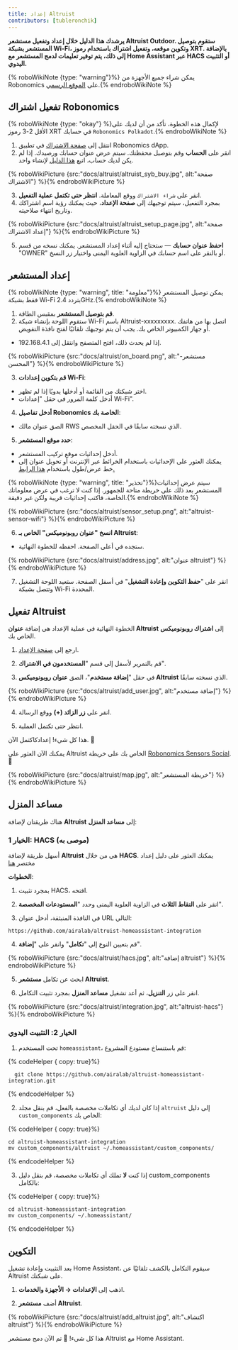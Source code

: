```yaml
---
title: إعداد Altruist
contributors: [tubleronchik]
---
```


**يرشدك هذا الدليل خلال إعداد وتفعيل مستشعر Altruist Outdoor. ستقوم بتوصيل المستشعر بشبكة Wi-Fi، وتكوين موقعه، وتفعيل اشتراك باستخدام رموز XRT. بالإضافة إلى ذلك، يتم توفير تعليمات لدمج المستشعر مع Home Assistant عبر HACS أو التثبيت اليدوي.**

{% roboWikiNote {type: "warning"}%} يمكن شراء جميع الأجهزة من Robonomics على [الموقع الرسمي](https://robonomics.network/devices/).{% endroboWikiNote %}

## تفعيل اشتراك Robonomics

{% roboWikiNote {type: "okay"} %}لإكمال هذه الخطوة، تأكد من أن لديك على الأقل 2-3 رموز XRT في حسابك `Robonomics Polkadot`.{% endroboWikiNote %}

1) انتقل إلى [صفحة الاشتراك](https://robonomics.app/#/rws-buy) في تطبيق Robonomics dApp.
2) انقر على **الحساب** وقم بتوصيل محفظتك. سيتم عرض عنوان حسابك ورصيدك.
إذا لم يكن لديك حساب، اتبع [هذا الدليل](https://wiki.robonomics.network/docs/create-account-in-dapp/) لإنشاء واحد.

{% roboWikiPicture {src:"docs/altruist/altruist_syb_buy.jpg", alt:"صفحة الاشتراك"} %}{% endroboWikiPicture %}

3) انقر على `شراء الاشتراك` ووقع المعاملة. **انتظر حتى تكتمل عملية التفعيل**.
4) بمجرد التفعيل، سيتم توجيهك إلى **صفحة الإعداد**، حيث يمكنك رؤية اسم اشتراكك وتاريخ انتهاء صلاحيته.

{% roboWikiPicture {src:"docs/altruist/altruist_setup_page.jpg", alt:"صفحة إعداد الاشتراك"} %}{% endroboWikiPicture %}

5) **احفظ عنوان حسابك** — ستحتاج إليه أثناء إعداد المستشعر. يمكنك نسخه من قسم "OWNER" أو بالنقر على اسم حسابك في الزاوية العلوية اليمنى واختيار زر النسخ.

## إعداد المستشعر

{% roboWikiNote {type: "warning", title: "معلومة"}%} يمكن توصيل المستشعر فقط بشبكة Wi-Fi بتردد 2.4GHz.{% endroboWikiNote %}

1) **قم بتوصيل المستشعر** بمقبس الطاقة.
2) ستقوم اللوحة بإنشاء شبكة Wi-Fi باسم Altruist-xxxxxxxxx. اتصل بها من هاتفك أو جهاز الكمبيوتر الخاص بك. يجب أن يتم توجيهك تلقائيًا لفتح نافذة التفويض.
- إذا لم يحدث ذلك، افتح المتصفح وانتقل إلى 192.168.4.1.

{% roboWikiPicture {src:"docs/altruist/on_board.png", alt:"مستشعر-المحسن"} %}{% endroboWikiPicture %}

3) **قم بتكوين إعدادات Wi-Fi**:
- اختر شبكتك من القائمة أو أدخلها يدويًا إذا لم تظهر.
- أدخل كلمة المرور في حقل "إعدادات Wi-Fi".

4) **أدخل تفاصيل Robonomics الخاصة بك**:
- الصق عنوان مالك RWS الذي نسخته سابقًا في الحقل المخصص.

5) **حدد موقع المستشعر**:
- أدخل إحداثيات موقع تركيب المستشعر.
- يمكنك العثور على الإحداثيات باستخدام الخرائط عبر الإنترنت أو تحويل عنوان إلى خط عرض/طول باستخدام [هذا الرابط.](https://www.latlong.net/convert-address-to-lat-long.html)

{% roboWikiNote {type: "warning", title: "تحذير"}%}سيتم عرض إحداثيات المستشعر بعد ذلك على خريطة متاحة للجمهور. إذا كنت لا ترغب في عرض معلوماتك الخاصة، فاكتب إحداثيات قريبة ولكن غير دقيقة.{% endroboWikiNote %}

{% roboWikiPicture {src:"docs/altruist/sensor_setup.png", alt:"altruist-sensor-wifi"} %}{% endroboWikiPicture %}

6) **انسخ "عنوان روبونوميكس" الخاص بـ Altruist**:
- ستجده في أعلى الصفحة. احفظه للخطوة النهائية.

{% roboWikiPicture {src:"docs/altruist/address.jpg", alt:"عنوان altruist"} %}{% endroboWikiPicture %}

7) انقر على "**حفظ التكوين وإعادة التشغيل**" في أسفل الصفحة. ستعيد اللوحة التشغيل وتتصل بشبكة Wi-Fi المحددة.

## تفعيل Altruist
الخطوة النهائية في عملية الإعداد هي إضافة **عنوان Altruist** إلى **اشتراك روبونوميكس** الخاص بك.

1) ارجع إلى [صفحة الإعداد](https://robonomics.app/#/rws-setup).

2) قم بالتمرير لأسفل إلى قسم "**المستخدمون في الاشتراك**".

3) في حقل "**إضافة مستخدم**"، الصق **عنوان روبونوميكس Altruist** الذي نسخته سابقًا.

{% roboWikiPicture {src:"docs/altruist/add_user.jpg", alt:"إضافة مستخدم"} %}{% endroboWikiPicture %}

4) انقر على **زر الزائد (+)** ووقع الرسالة.

5) انتظر حتى تكتمل العملية.

هذا كل شيء! إعدادكاكتمل الآن. 🎉

يمكنك الآن العثور على Altruist الخاص بك على خريطة [Robonomics Sensors Social](https://sensors.social/#). 🚀

{% roboWikiPicture {src:"docs/altruist/map.jpg", alt:"خريطة المستشعر"} %}{% endroboWikiPicture %}

## مساعد المنزل

هناك طريقتان لإضافة **Altruist** إلى **مساعد المنزل**:

### الخيار 1: HACS (موصى به)

أسهل طريقة لإضافة **Altruist** هي من خلال **HACS**. يمكنك العثور على دليل إعداد مختصر [هنا](https://hacs.xyz/docs/use/)

**الخطوات**:
1) بمجرد تثبيت HACS، افتحه.

2) انقر على **النقاط الثلاث** في الزاوية العلوية اليمنى وحدد "**المستودعات المخصصة**".

3) في النافذة المنبثقة، أدخل عنوان URL التالي:

```
https://github.com/airalab/altruist-homeassistant-integration
```
4) قم بتعيين النوع إلى "**تكامل**" وانقر على "**إضافة**".

{% roboWikiPicture {src:"docs/altruist/hacs.jpg", alt:"إضافة altruist"} %}{% endroboWikiPicture %}

5) ابحث عن تكامل **مستشعر Altruist**.

6) انقر على زر **التنزيل**، ثم أعد تشغيل **مساعد المنزل** بمجرد تثبيت التكامل.

{% roboWikiPicture {src:"docs/altruist/integration.jpg", alt:"altruist-hacs"} %}{% endroboWikiPicture %}

### الخيار 2: التثبيت اليدوي

1) تحت المستخدم `homeassistant`، قم باستنساخ مستودع المشروع:

{% codeHelper { copy: true}%}

```shell
  git clone https://github.com/airalab/altruist-homeassistant-integration.git
```

{% endcodeHelper %}

2) إذا كان لديك أي تكاملات مخصصة بالفعل، قم بنقل مجلد `altruist` إلى دليل `custom_components` الخاص بك:

{% codeHelper { copy: true}%}

```
cd altruist-homeassistant-integration
mv custom_components/altruist ~/.homeassistant/custom_components/
```

{% endcodeHelper %}

3) إذا كنت **لا** تملك أي تكاملات مخصصة، قم بنقل دليل custom_components بالكامل:

{% codeHelper { copy: true}%}

 ```
cd altruist-homeassistant-integration
mv custom_components/ ~/.homeassistant/
```

{% endcodeHelper %}

## التكوين

بعد التثبيت وإعادة تشغيل Home Assistant، سيقوم التكامل بالكشف تلقائيًا عن Altruist على شبكتك.

1) اذهب إلى **الإعدادات → الأجهزة والخدمات**.

2) أضف **مستشعر Altruist**.

{% roboWikiPicture {src:"docs/altruist/add_altruist.jpg", alt:"اكتشاف altruist"} %}{% endroboWikiPicture %}

هذا كل شيء! 🚀 تم الآن دمج مستشعر Altruist مع Home Assistant.